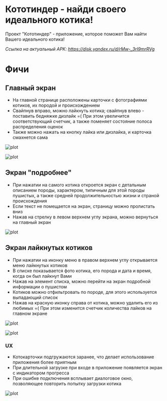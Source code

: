 # Кототиндер - найди своего идеального котика!

Проект "Кототиндер" - приложение, которое поможет Вам найти Вашего идеального котика!

*Ссылка на актуальный APK: https://disk.yandex.ru/d/rMw-_3rI9mrRVg*

# Фичи

## Главный экран

- На главной странице расположены карточки с фотографиями котиков, их породой
и происхождением
- Свайпнув вправо, можно лайкнуть котика; свайпнув влево - поставить бедняжке
дизлайк =( При этом увеличится соответствующий счетчик, а также поменяет
состояние полоса распределения оценок
- Также можно нажать на кнопку лайка или дизлайка, и карточка смахнется сама

![plot](./screenshots/img1.png)  

![plot](./screenshots/img2.png)

## Экран "подробнее"

- При нажатии на самого котика откроется экран с детальным описанием породы,
характером, типичным для этой породы пушистых, а также средней продолжительностью
жизни и страной происхождения
- Если текст не помещается на экран, страницу можно пролистать вниз
- Нажав на стрелку в левом верхнем углу экрана, можно вернуться на 
главный экран

![plot](./screenshots/img3.png)

## Экран лайкнутых котиков

- При нажатии на иконку меню в правом верхнем углу открывается меню лайкнутых котиков
- В списке показывается фото котика, его порода и дата и время, когда он был лайкнут Вами
- Нажав на элемент списка, можно перейти на экран подробной информации о пушистом
- Котиков можно отфильтровать по породе, для этого используется выпадающий список
- Нажав на красную иконку справа от котика, можно удалить его из любимых =(
При этом изменится счетчик количества лайков на главном экране

![plot](./screenshots/img4.png)

![plot](./screenshots/img5.png)

### UX

- Котокарточки подгружаются заранее, что делает использование приложения
более приятным
- При длительной загрузке при входе в приложение появляется экран с индикатором прогресса
- При ошибке подключения всплывает диалоговое окно, позволяющее повторить попытку загрузки котика

![plot](./screenshots/img6.png)
